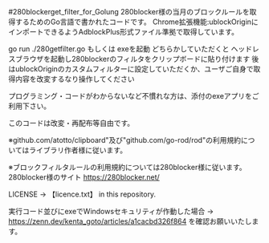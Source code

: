 #280blockerget_filter_for_Golung
280blocker様の当月のブロックルールを取得するためのGo言語で書かれたコードです。
Chrome拡張機能:ublockOriginにインポートできるようAdblockPlus形式ファイル準拠で取得しています。

go run ./280getfilter.go
もしくは
exeを起動
どちらかしていただくと
ヘッドレスブラウザを起動し280blockerのフィルタをクリップボードに貼り付けます
後はublockOriginのカスタムフィルターに設定していただくか、ユーザご自身で取得内容を改変するなり操作してください

プログラミング・コードがわからないなど不慣れな方は、添付のexeアプリをご利用下さい。

このコードは改変・再配布等自由です。

※github.com/atotto/clipboard"及び"github.com/go-rod/rod"の利用規約についてはライブラリ作者様に従います。

※ブロックフィルタルールの利用規約については280blocker様に従います。
280blocker様のサイト
https://280blocker.net/

LICENSE → 【licence.txt】 in this repository.

実行コード並びにexeでWindowsセキュリティが作動した場合
→ https://zenn.dev/kenta_goto/articles/a1cacbd326f864
を確認お願いいたします。
